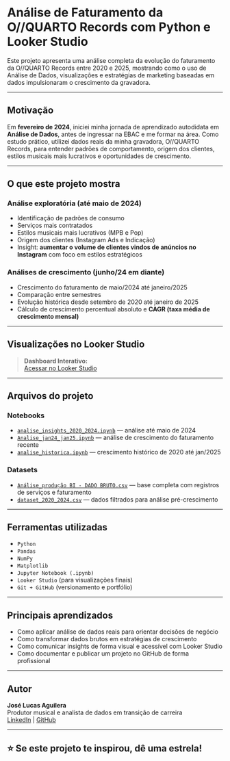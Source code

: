 #  Análise de Faturamento da O//QUARTO Records com Python e Looker Studio

Este projeto apresenta uma análise completa da evolução do faturamento da O//QUARTO Records entre 2020 e 2025, mostrando como o uso de Análise de Dados, visualizações e estratégias de marketing baseadas em dados impulsionaram o crescimento da gravadora.

---

##  Motivação

Em **fevereiro de 2024**, iniciei minha jornada de aprendizado autodidata em **Análise de Dados**, antes de ingressar na EBAC e me formar na área. Como estudo prático, utilizei dados reais da minha gravadora, O//QUARTO Records, para entender padrões de comportamento, origem dos clientes, estilos musicais mais lucrativos e oportunidades de crescimento.

---

##  O que este projeto mostra

###  Análise exploratória (até maio de 2024)
- Identificação de padrões de consumo
- Serviços mais contratados
- Estilos musicais mais lucrativos (MPB e Pop)
- Origem dos clientes (Instagram Ads e Indicação)
- Insight: **aumentar o volume de clientes vindos de anúncios no Instagram** com foco em estilos estratégicos

###  Análises de crescimento (junho/24 em diante)
- Crescimento do faturamento de maio/2024 até janeiro/2025
- Comparação entre semestres
- Evolução histórica desde setembro de 2020 até janeiro de 2025
- Cálculo de crescimento percentual absoluto e **CAGR (taxa média de crescimento mensal)**

---

##  Visualizações no Looker Studio

> **Dashboard Interativo:**  
> [ Acessar no Looker Studio](https://lookerstudio.google.com/reporting/2e296e0d-c49a-4423-92de-e403f6873b2b)

---

##  Arquivos do projeto

###  Notebooks

- [`analise_insights_2020_2024.ipynb`](./Notebooks/analise_insights_2020_2024.ipynb) — análise até maio de 2024
- [`Analise_jan24_jan25.ipynb`](./Notebooks/Analise_jan24_jan25.ipynb) — análise de crescimento do faturamento recente
- [`analise_historica.ipynb`](./Notebooks/analise_historica.ipynb) — crescimento histórico de 2020 até jan/2025

###  Datasets

- [`Análise_produção BI - DADO BRUTO.csv`](./Datasets/Análise_produção%20BI%20-%20DADO%20BRUTO.csv) — base completa com registros de serviços e faturamento
- [`dataset_2020_2024.csv`](./Datasets/dataset_2020_2024.csv) — dados filtrados para análise pré-crescimento



---

##  Ferramentas utilizadas

- `Python`
- `Pandas`
- `NumPy`
- `Matplotlib`
- `Jupyter Notebook (.ipynb)`
- `Looker Studio` (para visualizações finais)
- `Git + GitHub` (versionamento e portfólio)

---

##  Principais aprendizados

- Como aplicar análise de dados reais para orientar decisões de negócio
- Como transformar dados brutos em estratégias de crescimento
- Como comunicar insights de forma visual e acessível com Looker Studio
- Como documentar e publicar um projeto no GitHub de forma profissional

---

##  Autor

**José Lucas Aguilera**  
Produtor musical e analista de dados em transição de carreira  
[LinkedIn](https://www.linkedin.com/in/lucas-aguilera2/) | [GitHub](https://github.com/Jucaguilera)

---

## ⭐ Se este projeto te inspirou, dê uma estrela!
